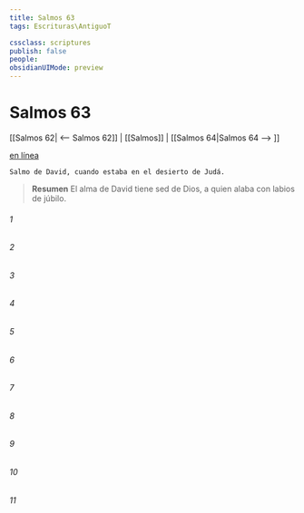 ```yaml
---
title: Salmos 63
tags: Escrituras\AntiguoT

cssclass: scriptures
publish: false
people:
obsidianUIMode: preview
---
```


# Salmos 63
[[Salmos 62| <-- Salmos 62]] | [[Salmos]] | [[Salmos 64|Salmos 64 --> ]]

[en línea](https://churchofjesuschrist.org/study/scriptures/ot/ps/63?lang=spa)

```
Salmo de David, cuando estaba en el desierto de Judá.
```

> __Resumen__
El alma de David tiene sed de Dios, a quien alaba con labios de júbilo.

###### 1 


###### 2 


###### 3 


###### 4 


###### 5 


###### 6 


###### 7 


###### 8 


###### 9 


###### 10 


###### 11 


